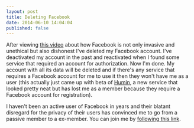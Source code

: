 ```yaml
---
layout: post
title: Deleting Facebook
date: 2014-06-10 14:04:04
published: false
---
```


After viewing [this video][1] about how Facebook is not only invasive and unethical but also dishonest I've deleted my Facebook account. I've deactivated my account in the past and reactivated when I found some service that required an account for authorization. Now I'm done. My account with all its data will be deleted and if there's any service that requires a Facebook account for me to use it then they won't have me as a user (this actually just came up with beta of [Humin][2], a new service that looked pretty neat but has lost me as a member because they require a Facebook account for registration).

I haven't been an active user of Facebook in years and their blatant disregard for the privacy of their users has convinced me to go from a passive member to a ex-member. You can join me by [following this link][3].


[1]: https://youtube.com/watch?v=EfnKmPQdapw "DELETE YOUR FACEBOOK - YouTube"
[2]: https://www.humin.com/
[3]: https://www.facebook.com/help/delete_account
